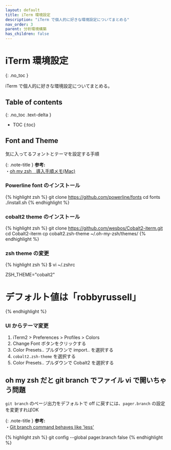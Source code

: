 ```yaml
---
layout: default
title: iTerm 環境設定
description: "iTerm で個人的に好きな環境設定についてまとめる"
nav_order: 3
parent: 分析環境構築
has_children: false
---
```

# iTerm 環境設定
{: .no_toc }

iTerm で個人的に好きな環境設定についてまとめる。

## Table of contents
{: .no_toc .text-delta }
- TOC
{:toc}

## Font and Theme
気に入ってるフォントとテーマを設定する手順

{: .note-title }
**参考:**<br>
・[oh my zsh　導入手順メモ(Mac)](https://qiita.com/NaokiIshimura/items/249bb1a101b626a59387)

### Powerline font のインストール
{% highlight zsh %}
git clone https://github.com/powerline/fonts
cd fonts
./install.sh
{% endhighlight %}

### cobalt2 theme のインストール

{% highlight zsh %}
git clone https://github.com/wesbos/Cobalt2-iterm.git
cd Cobalt2-iterm
cp cobalt2.zsh-theme ~/.oh-my-zsh/themes/
{% endhighlight %}

### zsh theme の変更

{% highlight zsh %}
$ vi ~/.zshrc

ZSH_THEME="cobalt2" 
# デフォルト値は「robbyrussell」
{% endhighlight %}

### UI からテーマ変更

1. iTerm2 > Preferences > Profiles > Colors
1. Change Font ボタンをクリックする
1. Color Presets.. プルダウンで import.. を選択する
1. `cobalt2.zsh-theme` を選択する
1. Color Presets.. プルダウンで Cobalt2 を選択する


## oh my zsh だと git branch でファイル vi で開いちゃう問題

`git branch` のページ出力をデフォルトで off に戻すには、`pager.branch` の設定を変更すればOK

{: .note-title }
**参考:**<br>
・[Git branch command behaves like 'less'](https://stackoverflow.com/questions/48341920/git-branch-command-behaves-like-less)

{% highlight zsh %}
git config --global pager.branch false
{% endhighlight %}


